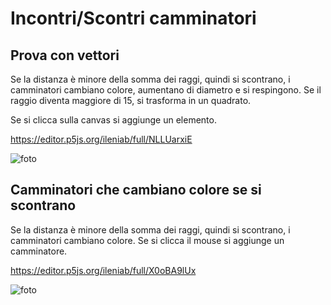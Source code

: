 # Incontri/Scontri camminatori

## Prova con vettori

Se la distanza è minore della somma dei raggi, quindi si scontrano, i camminatori cambiano colore, aumentano di diametro e si respingono. Se il raggio diventa maggiore di 15, si trasforma in un quadrato.

Se si clicca sulla canvas si aggiunge un elemento.

https://editor.p5js.org/ileniab/full/NLLUarxiE

![foto](https://github.com/ileniab/archive/blob/master/ileniab/P5.js%20Esercizi/4-Incontri-Scontri%20camminatori/scontri_con_vettori_prova/scontri-vettori-1.png)


## Camminatori che cambiano colore se si scontrano

Se la distanza è minore della somma dei raggi, quindi si scontrano, i camminatori cambiano colore. Se si clicca il mouse si aggiunge un camminatore.

https://editor.p5js.org/ileniab/full/X0oBA9lUx

![foto](https://github.com/ileniab/archive/blob/master/ileniab/P5.js%20Esercizi/4-Incontri-Scontri%20camminatori/incontro_scontro_di_camminatori/scontro-camminatori-2.png)

